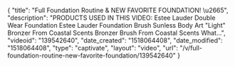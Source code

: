 {
    "title": "Full Foundation Routine & NEW FAVORITE FOUNDATION! \u2665",
    "description": "PRODUCTS USED IN THIS VIDEO: Estee Lauder Double Wear Foundation Estee Lauder Foundation Brush Sunless Body Art \"Light\" Bronzer From Coastal Scents Bronzer Brush From Coastal Scents What...",
    "videoid": "139542640",
    "date_created": "1518064408",
    "date_modified": "1518064408",
    "type": "captivate",
    "layout": "video",
    "url": "\/v\/full-foundation-routine-new-favorite-foundation\/139542640"
}